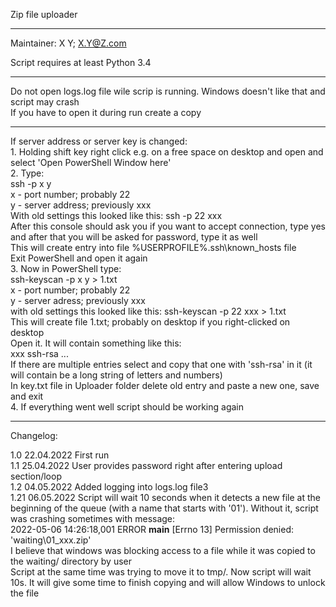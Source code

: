 Zip file uploader  
  
-----------------------------------------  
  
Maintainer: X Y; X.Y@Z.com  
  
Script requires at least Python 3.4  
  
-----------------------------------------  
  
Do not open logs.log file wile scrip is running. Windows doesn't like that and script may crash  
If you have to open it during run create a copy  
  
-----------------------------------------  
  
If server address or server key is changed:  
	1.	Holding shift key right click e.g. on a free space on desktop and open and select 'Open PowerShell Window here'  
	2.	Type:   
			ssh -p x y  
		x - port number; probably 22  
		y - server address; previously xxx  
		With old settings this looked like this: ssh -p 22 xxx  
		After this console should ask you if you want to accept connection, type yes and after that you will be asked for password, type it as well  
		This will create entry into file %USERPROFILE%\.ssh\known_hosts file  
		Exit PowerShell and open it again  
	3.	Now in PowerShell type:  
			ssh-keyscan -p x y > 1.txt  
		x - port number; probably 22  
		y - server adress; previously xxx  
		with old settings this looked like this: ssh-keyscan -p 22 xxx > 1.txt  
		This will create file 1.txt; probably on desktop if you right-clicked on desktop  
		Open it. It will contain something like this:  
		xxx ssh-rsa ...  
		If there are multiple entries select and copy that one with 'ssh-rsa' in it (it will contain be a long string of letters and numbers)  
		In key.txt file in Uploader folder delete old entry and paste a new one, save and exit  
	4.	If everything went well script should be working again  
  
-----------------------------------------  

Changelog:  
  
1.0	22.04.2022	First run  
1.1	25.04.2022	User provides password right after entering upload section/loop  
1.2	04.05.2022	Added logging into logs.log file3  
1.21	06.05.2022	Script will wait 10 seconds when it detects a new file at the beginning of the queue (with a name that starts with '01'). Without it, script was crashing sometimes with message:  
			2022-05-06 14:26:18,001 ERROR __main__ [Errno 13] Permission denied: 'waiting\\01_xxx.zip'  
			I believe that windows was blocking access to a file while it was copied to the waiting/ directory by user  
			Script at the same time was trying to move it to tmp/. Now script will wait 10s. It will give some time to finish copying and will allow Windows to unlock the file  
